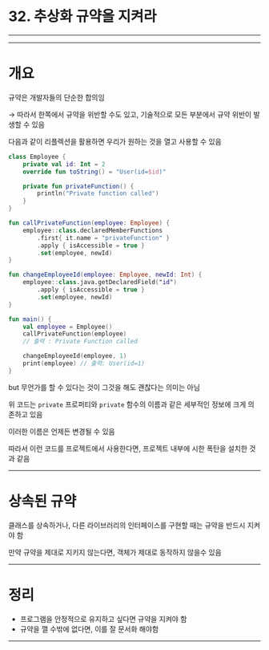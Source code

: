 # 32. 추상화 규약을 지켜라

---

---

# 개요

규약은 개발자들의 단순한 합의임

→ 따라서 한쪽에서 규약을 위반할 수도 있고, 기술적으로 모든 부분에서 규약 위반이 발생할 수 있음

다음과 같이 리플렉션을 활용하면 우리가 원하는 것을 열고 사용할 수 있음

```kotlin
class Employee {
    private val id: Int = 2
    override fun toString() = "User(id=$id)"

    private fun privateFunction() {
        println("Private function called")
    }
}

fun callPrivateFunction(employee: Employee) {
    employee::class.declaredMemberFunctions
        .first{ it.name = "privateFunction" }
        .apply { isAccessible = true }
        .set(employee, newId)
}

fun changeEmployeeId(employee: Employee, newId: Int) {
    employee::class.java.getDeclaredField("id")
        .apply { isAccessible = true }
        .set(employee, newId)
}

fun main() {
    val employee = Employee()
    callPrivateFunction(employee)
    // 출력 : Private Function called

    changeEmployeeId(employee, 1)
    print(employee) // 출력: User(id=1)
}
```

but 무언가를 할 수 있다는 것이 그것을 해도 괜찮다는 의미는 아님

위 코드는 `private` 프로퍼티와 `private` 함수의 이름과 같은 세부적인 정보에 크게 의존하고 있음

이러한 이름은 언제든 변경될 수 있음

따라서 이런 코드를 프로젝트에서 사용한다면, 프로젝트 내부에 시한 폭탄을 설치한 것과 같음

---

# 상속된 규약

클래스를 상속하거나, 다른 라이브러리의 인터페이스를 구현할 때는 규약을 반드시 지켜야 함

만약 규약을 제대로 지키지 않는다면, 객체가 제대로 동작하지 않을수 있음

---

# 정리

- 프로그램을 안정적으로 유지하고 싶다면 규약을 지켜야 함
- 규약을 깰 수밖에 없다면, 이를 잘 문서화 해야함

---